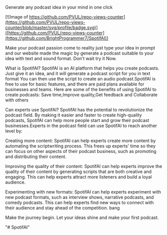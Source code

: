 Generate any podcast idea in your mind in one click

[![Image of https://github.com/PVUL/repo-views-counter](https://github.com/PVUL/repo-views-counter/blob/master/svg/profile/badge.svg)]([https://github.com/PVUL/repo-views-counter](https://github.com/BrightProgrammer7/SpotifAI))

Make your podcast passion come to reality just type your idea in prompt and our website made the magic by generate a podcast suitable to your idea with text and sound format. Don't wait try it Now.

What is SpotifAI?
SpotifAI is an AI platform that helps you create podcasts. Just give it an idea, and it will generate a podcast script for you in text format You can then use the script to create an audio podcast.SpotifAI is free to use for basic features, and there are paid plans available for businesses and teams. Here are some of the benefits of using SpotifAI to create podcasts: Save time,Improve quality,Get feedback and Collaborate with others

Can experts use SpotifAI?
SpotifAI has the potential to revolutionize the podcast field. By making it easier and faster to create high-quality podcasts, SpotifAI can help more people start and grow their podcast businesses.Experts in the podcast field can use SpotifAI to reach another level by:

Creating more content: SpotifAI can help experts create more content by automating the scriptwriting process. This frees up experts' time so they can focus on other aspects of their podcast business, such as promoting and distributing their content.

Improving the quality of their content: SpotifAI can help experts improve the quality of their content by generating scripts that are both creative and engaging. This can help experts attract more listeners and build a loyal audience.

Experimenting with new formats: SpotifAI can help experts experiment with new podcast formats, such as interview shows, narrative podcasts, and comedy podcasts. This can help experts find new ways to connect with their audience and stay ahead of the competition.
bang

Make the journey begin. Let your ideas shine and make your first podcast.

"# SpotifAI" 
